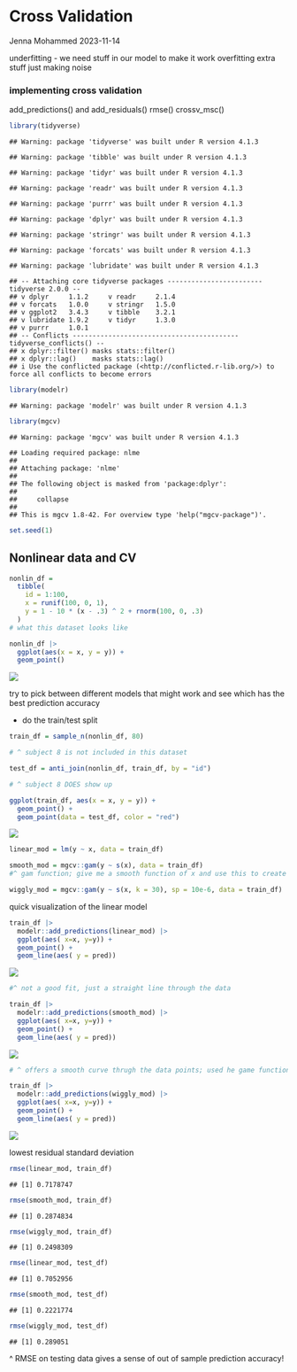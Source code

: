 Cross Validation
================
Jenna Mohammed
2023-11-14

underfitting - we need stuff in our model to make it work overfitting
extra stuff just making noise

### implementing cross validation

add_predictions() and add_residuals() rmse() crossv_msc()

``` r
library(tidyverse)
```

    ## Warning: package 'tidyverse' was built under R version 4.1.3

    ## Warning: package 'tibble' was built under R version 4.1.3

    ## Warning: package 'tidyr' was built under R version 4.1.3

    ## Warning: package 'readr' was built under R version 4.1.3

    ## Warning: package 'purrr' was built under R version 4.1.3

    ## Warning: package 'dplyr' was built under R version 4.1.3

    ## Warning: package 'stringr' was built under R version 4.1.3

    ## Warning: package 'forcats' was built under R version 4.1.3

    ## Warning: package 'lubridate' was built under R version 4.1.3

    ## -- Attaching core tidyverse packages ------------------------ tidyverse 2.0.0 --
    ## v dplyr     1.1.2     v readr     2.1.4
    ## v forcats   1.0.0     v stringr   1.5.0
    ## v ggplot2   3.4.3     v tibble    3.2.1
    ## v lubridate 1.9.2     v tidyr     1.3.0
    ## v purrr     1.0.1     
    ## -- Conflicts ------------------------------------------ tidyverse_conflicts() --
    ## x dplyr::filter() masks stats::filter()
    ## x dplyr::lag()    masks stats::lag()
    ## i Use the conflicted package (<http://conflicted.r-lib.org/>) to force all conflicts to become errors

``` r
library(modelr)
```

    ## Warning: package 'modelr' was built under R version 4.1.3

``` r
library(mgcv)
```

    ## Warning: package 'mgcv' was built under R version 4.1.3

    ## Loading required package: nlme
    ## 
    ## Attaching package: 'nlme'
    ## 
    ## The following object is masked from 'package:dplyr':
    ## 
    ##     collapse
    ## 
    ## This is mgcv 1.8-42. For overview type 'help("mgcv-package")'.

``` r
set.seed(1)
```

## Nonlinear data and CV

``` r
nonlin_df = 
  tibble(
    id = 1:100,
    x = runif(100, 0, 1),
    y = 1 - 10 * (x - .3) ^ 2 + rnorm(100, 0, .3)
  )
# what this dataset looks like 

nonlin_df |> 
  ggplot(aes(x = x, y = y)) + 
  geom_point()
```

![](cross_validation_files/figure-gfm/unnamed-chunk-2-1.png)<!-- -->

try to pick between different models that might work and see which has
the best prediction accuracy

- do the train/test split

``` r
train_df = sample_n(nonlin_df, 80)

# ^ subject 8 is not included in this dataset 

test_df = anti_join(nonlin_df, train_df, by = "id")

# ^ subject 8 DOES show up

ggplot(train_df, aes(x = x, y = y)) + 
  geom_point() + 
  geom_point(data = test_df, color = "red")
```

![](cross_validation_files/figure-gfm/unnamed-chunk-3-1.png)<!-- -->

``` r
linear_mod = lm(y ~ x, data = train_df)

smooth_mod = mgcv::gam(y ~ s(x), data = train_df)
#^ gam function; give me a smooth function of x and use this to create the model

wiggly_mod = mgcv::gam(y ~ s(x, k = 30), sp = 10e-6, data = train_df)
```

quick visualization of the linear model

``` r
train_df |>
  modelr::add_predictions(linear_mod) |>
  ggplot(aes( x=x, y=y)) +
  geom_point() +
  geom_line(aes( y = pred))
```

![](cross_validation_files/figure-gfm/unnamed-chunk-5-1.png)<!-- -->

``` r
#^ not a good fit, just a straight line through the data 

train_df |>
  modelr::add_predictions(smooth_mod) |>
  ggplot(aes( x=x, y=y)) +
  geom_point() +
  geom_line(aes( y = pred))
```

![](cross_validation_files/figure-gfm/unnamed-chunk-5-2.png)<!-- -->

``` r
# ^ offers a smooth curve thrugh the data points; used he game function in above code chunk

train_df |>
  modelr::add_predictions(wiggly_mod) |>
  ggplot(aes( x=x, y=y)) +
  geom_point() +
  geom_line(aes( y = pred))
```

![](cross_validation_files/figure-gfm/unnamed-chunk-5-3.png)<!-- -->

lowest residual standard deviation

``` r
rmse(linear_mod, train_df)
```

    ## [1] 0.7178747

``` r
rmse(smooth_mod, train_df)
```

    ## [1] 0.2874834

``` r
rmse(wiggly_mod, train_df)
```

    ## [1] 0.2498309

``` r
rmse(linear_mod, test_df)
```

    ## [1] 0.7052956

``` r
rmse(smooth_mod, test_df)
```

    ## [1] 0.2221774

``` r
rmse(wiggly_mod, test_df)
```

    ## [1] 0.289051

^ RMSE on testing data gives a sense of out of sample prediction
accuracy!
